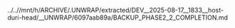 ../..//mnt/h/ARCHIVE/.UNWRAP/extracted/DEV__2025-08-17__1833__host-duri-head/__UNWRAP/6097aab89a/BACKUP_PHASE2_2_COMPLETION.md